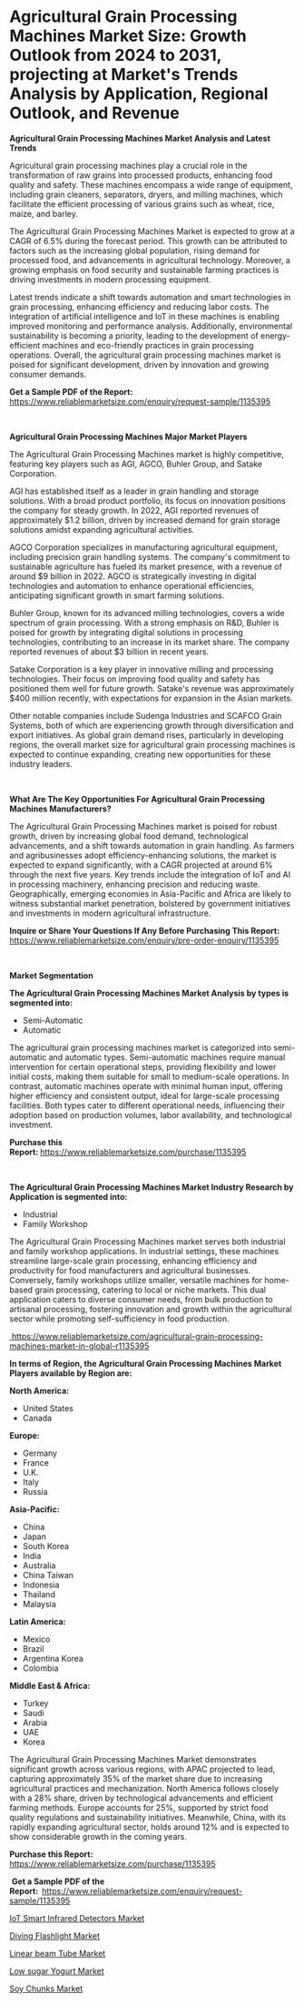 <p><h1>Agricultural Grain Processing Machines Market Size: Growth Outlook from 2024 to 2031, projecting at Market's Trends Analysis by Application, Regional Outlook, and Revenue</h1></p><p><strong>Agricultural Grain Processing Machines Market Analysis and Latest Trends</strong></p>
<p><p>Agricultural grain processing machines play a crucial role in the transformation of raw grains into processed products, enhancing food quality and safety. These machines encompass a wide range of equipment, including grain cleaners, separators, dryers, and milling machines, which facilitate the efficient processing of various grains such as wheat, rice, maize, and barley.</p><p>The Agricultural Grain Processing Machines Market is expected to grow at a CAGR of 6.5% during the forecast period. This growth can be attributed to factors such as the increasing global population, rising demand for processed food, and advancements in agricultural technology. Moreover, a growing emphasis on food security and sustainable farming practices is driving investments in modern processing equipment.</p><p>Latest trends indicate a shift towards automation and smart technologies in grain processing, enhancing efficiency and reducing labor costs. The integration of artificial intelligence and IoT in these machines is enabling improved monitoring and performance analysis. Additionally, environmental sustainability is becoming a priority, leading to the development of energy-efficient machines and eco-friendly practices in grain processing operations. Overall, the agricultural grain processing machines market is poised for significant development, driven by innovation and growing consumer demands.</p></p>
<p><strong>Get a Sample PDF of the Report:&nbsp;</strong> <a href="https://www.reliablemarketsize.com/enquiry/request-sample/1135395?utm_campaign=1144&utm_medium=2&utm_source=Github&utm_content=ia&utm_term=09102024&utm_id=agricultural-grain-processing-machines">https://www.reliablemarketsize.com/enquiry/request-sample/1135395</a></p>
<p>&nbsp;</p>
<p><strong>Agricultural Grain Processing Machines Major Market Players</strong></p>
<p><p>The Agricultural Grain Processing Machines market is highly competitive, featuring key players such as AGI, AGCO, Buhler Group, and Satake Corporation. </p><p>AGI has established itself as a leader in grain handling and storage solutions. With a broad product portfolio, its focus on innovation positions the company for steady growth. In 2022, AGI reported revenues of approximately $1.2 billion, driven by increased demand for grain storage solutions amidst expanding agricultural activities.</p><p>AGCO Corporation specializes in manufacturing agricultural equipment, including precision grain handling systems. The company's commitment to sustainable agriculture has fueled its market presence, with a revenue of around $9 billion in 2022. AGCO is strategically investing in digital technologies and automation to enhance operational efficiencies, anticipating significant growth in smart farming solutions.</p><p>Buhler Group, known for its advanced milling technologies, covers a wide spectrum of grain processing. With a strong emphasis on R&D, Buhler is poised for growth by integrating digital solutions in processing technologies, contributing to an increase in its market share. The company reported revenues of about $3 billion in recent years.</p><p>Satake Corporation is a key player in innovative milling and processing technologies. Their focus on improving food quality and safety has positioned them well for future growth. Satake's revenue was approximately $400 million recently, with expectations for expansion in the Asian markets.</p><p>Other notable companies include Sudenga Industries and SCAFCO Grain Systems, both of which are experiencing growth through diversification and export initiatives. As global grain demand rises, particularly in developing regions, the overall market size for agricultural grain processing machines is expected to continue expanding, creating new opportunities for these industry leaders.</p></p>
<p>&nbsp;</p>
<p><strong>What Are The Key Opportunities For Agricultural Grain Processing Machines Manufacturers?</strong></p>
<p><p>The Agricultural Grain Processing Machines market is poised for robust growth, driven by increasing global food demand, technological advancements, and a shift towards automation in grain handling. As farmers and agribusinesses adopt efficiency-enhancing solutions, the market is expected to expand significantly, with a CAGR projected at around 6% through the next five years. Key trends include the integration of IoT and AI in processing machinery, enhancing precision and reducing waste. Geographically, emerging economies in Asia-Pacific and Africa are likely to witness substantial market penetration, bolstered by government initiatives and investments in modern agricultural infrastructure.</p></p>
<p><strong>Inquire or Share Your Questions If Any Before Purchasing This Report:</strong> <a href="https://www.reliablemarketsize.com/enquiry/pre-order-enquiry/1135395?utm_campaign=1144&utm_medium=2&utm_source=Github&utm_content=ia&utm_term=09102024&utm_id=agricultural-grain-processing-machines">https://www.reliablemarketsize.com/enquiry/pre-order-enquiry/1135395</a></p>
<p>&nbsp;</p>
<p><strong>Market Segmentation</strong></p>
<p><strong>The Agricultural Grain Processing Machines Market Analysis by types is segmented into:</strong></p>
<p><ul><li>Semi-Automatic</li><li>Automatic</li></ul></p>
<p><p>The agricultural grain processing machines market is categorized into semi-automatic and automatic types. Semi-automatic machines require manual intervention for certain operational steps, providing flexibility and lower initial costs, making them suitable for small to medium-scale operations. In contrast, automatic machines operate with minimal human input, offering higher efficiency and consistent output, ideal for large-scale processing facilities. Both types cater to different operational needs, influencing their adoption based on production volumes, labor availability, and technological investment.</p></p>
<p><strong>Purchase this Report:&nbsp;</strong><a href="https://www.reliablemarketsize.com/purchase/1135395?utm_campaign=1144&utm_medium=2&utm_source=Github&utm_content=ia&utm_term=09102024&utm_id=agricultural-grain-processing-machines">https://www.reliablemarketsize.com/purchase/1135395</a></p>
<p>&nbsp;</p>
<p><strong>The Agricultural Grain Processing Machines Market Industry Research by Application is segmented into:</strong></p>
<p><ul><li>Industrial</li><li>Family Workshop</li></ul></p>
<p><p>The Agricultural Grain Processing Machines market serves both industrial and family workshop applications. In industrial settings, these machines streamline large-scale grain processing, enhancing efficiency and productivity for food manufacturers and agricultural businesses. Conversely, family workshops utilize smaller, versatile machines for home-based grain processing, catering to local or niche markets. This dual application caters to diverse consumer needs, from bulk production to artisanal processing, fostering innovation and growth within the agricultural sector while promoting self-sufficiency in food production.</p></p>
<p><a href="https://www.reliablemarketsize.com/agricultural-grain-processing-machines-market-in-global-r1135395?utm_campaign=1144&utm_medium=2&utm_source=Github&utm_content=ia&utm_term=09102024&utm_id=agricultural-grain-processing-machines">&nbsp;https://www.reliablemarketsize.com/agricultural-grain-processing-machines-market-in-global-r1135395</a></p>
<p><strong>In terms of Region, the Agricultural Grain Processing Machines Market Players available by Region are:</strong></p>
<p>
    <p> <strong> North America: </strong>
        <ul>
            <li>United States</li>
            <li>Canada</li>
        </ul>
        </p> 
    <p> <strong> Europe: </strong>
        <ul>
            <li>Germany</li>
            <li>France</li>
            <li>U.K.</li>
            <li>Italy</li>
            <li>Russia</li>
        </ul>
        </p> 
    <p> <strong> Asia-Pacific: </strong>
        <ul>
            <li>China</li>
            <li>Japan</li>
            <li>South Korea</li>
            <li>India</li>
            <li>Australia</li>
            <li>China Taiwan</li>
            <li>Indonesia</li>
            <li>Thailand</li>
            <li>Malaysia</li>
        </ul>
        </p> 
    <p> <strong> Latin America: </strong>
        <ul>
            <li>Mexico</li>
            <li>Brazil</li>
            <li>Argentina Korea</li>
            <li>Colombia</li>
        </ul>
        </p> 
    <p> <strong> Middle East & Africa: </strong>
        <ul>
            <li>Turkey</li>
            <li>Saudi</li>
            <li>Arabia</li>
            <li>UAE</li>
            <li>Korea</li>
        </ul>
    </p>
    </p>
<p><p>The Agricultural Grain Processing Machines Market demonstrates significant growth across various regions, with APAC projected to lead, capturing approximately 35% of the market share due to increasing agricultural practices and mechanization. North America follows closely with a 28% share, driven by technological advancements and efficient farming methods. Europe accounts for 25%, supported by strict food quality regulations and sustainability initiatives. Meanwhile, China, with its rapidly expanding agricultural sector, holds around 12% and is expected to show considerable growth in the coming years.</p></p>
<p><strong>Purchase this Report: </strong><a href="https://www.reliablemarketsize.com/purchase/1135395?utm_campaign=1144&utm_medium=2&utm_source=Github&utm_content=ia&utm_term=09102024&utm_id=agricultural-grain-processing-machines">https://www.reliablemarketsize.com/purchase/1135395</a></p>
<p>&nbsp;<strong>Get a Sample PDF of the Report:&nbsp;&nbsp;</strong><a href="https://www.reliablemarketsize.com/enquiry/request-sample/1135395?utm_campaign=1144&utm_medium=2&utm_source=Github&utm_content=ia&utm_term=09102024&utm_id=agricultural-grain-processing-machines">https://www.reliablemarketsize.com/enquiry/request-sample/1135395</a></p>
<p><strong></strong></p>
<p><p><a href="https://github.com/miracleabn/Market-Research-Report-List-1/blob/main/iot-smart-infrared-detectors-market.md?utm_campaign=1144&utm_medium=2&utm_source=Github&utm_content=ia&utm_term=09102024&utm_id=agricultural-grain-processing-machines">IoT Smart Infrared Detectors Market</a></p><p><a href="https://www.linkedin.com/pulse/diving-flashlight-market-research-report-forecast-growth-dvcof?utm_campaign=1144&utm_medium=2&utm_source=Github&utm_content=ia&utm_term=09102024&utm_id=agricultural-grain-processing-machines">Diving Flashlight Market</a></p><p><a href="https://www.linkedin.com/pulse/market-leaders-laggards-global-linear-beam-tube-trends-ec4qf?utm_campaign=1144&utm_medium=2&utm_source=Github&utm_content=ia&utm_term=09102024&utm_id=agricultural-grain-processing-machines">Linear beam Tube Market</a></p><p><a href="https://issuu.com/reportprime-2/docs/low-sugar-yogurt-market-size-2030.p_597f4096a120b0?utm_campaign=1144&utm_medium=2&utm_source=Github&utm_content=ia&utm_term=09102024&utm_id=agricultural-grain-processing-machines">Low sugar Yogurt Market</a></p><p><a href="https://issuu.com/reportprime-2/docs/soy-chunks-market-size-2030.pptx_1cdca7d66fd122?utm_campaign=1144&utm_medium=2&utm_source=Github&utm_content=ia&utm_term=09102024&utm_id=agricultural-grain-processing-machines">Soy Chunks Market</a></p></p>
